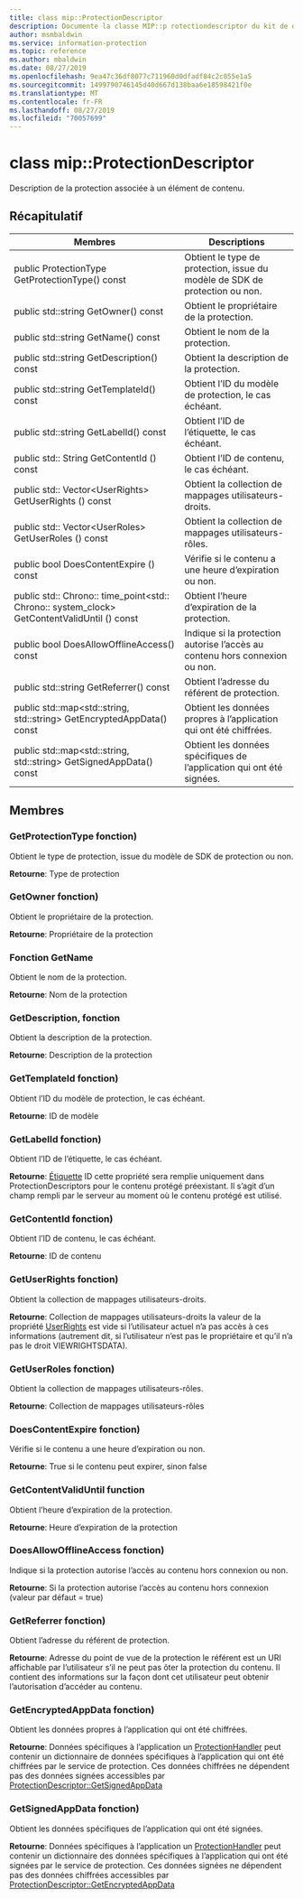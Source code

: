 ```yaml
---
title: class mip::ProtectionDescriptor
description: Documente la classe MIP::p rotectiondescriptor du kit de développement logiciel (SDK) Microsoft Information Protection (MIP).
author: msmbaldwin
ms.service: information-protection
ms.topic: reference
ms.author: mbaldwin
ms.date: 08/27/2019
ms.openlocfilehash: 9ea47c36df8077c711960d0dfadf84c2c055e1a5
ms.sourcegitcommit: 1499790746145d40d667d138baa6e18598421f0e
ms.translationtype: MT
ms.contentlocale: fr-FR
ms.lasthandoff: 08/27/2019
ms.locfileid: "70057699"
---
```

# <a name="class-mipprotectiondescriptor"></a>class mip::ProtectionDescriptor 
Description de la protection associée à un élément de contenu.
  
## <a name="summary"></a>Récapitulatif
 Membres                        | Descriptions                                
--------------------------------|---------------------------------------------
public ProtectionType GetProtectionType() const  |  Obtient le type de protection, issue du modèle de SDK de protection ou non.
public std::string GetOwner() const  |  Obtient le propriétaire de la protection.
public std::string GetName() const  |  Obtient le nom de la protection.
public std::string GetDescription() const  |  Obtient la description de la protection.
public std::string GetTemplateId() const  |  Obtient l’ID du modèle de protection, le cas échéant.
public std::string GetLabelId() const  |  Obtient l’ID de l’étiquette, le cas échéant.
public std:: String GetContentId () const  |  Obtient l’ID de contenu, le cas échéant.
public std:: Vector\<UserRights\> GetUserRights () const  |  Obtient la collection de mappages utilisateurs-droits.
public std:: Vector\<UserRoles\> GetUserRoles () const  |  Obtient la collection de mappages utilisateurs-rôles.
public bool DoesContentExpire () const  |  Vérifie si le contenu a une heure d’expiration ou non.
public std:: Chrono:: time_point\<std:: Chrono:: system_clock\> GetContentValidUntil () const  |  Obtient l’heure d’expiration de la protection.
public bool DoesAllowOfflineAccess() const  |  Indique si la protection autorise l’accès au contenu hors connexion ou non.
public std::string GetReferrer() const  |  Obtient l’adresse du référent de protection.
public std::map\<std::string, std::string\> GetEncryptedAppData() const  |  Obtient les données propres à l’application qui ont été chiffrées.
public std::map\<std::string, std::string\> GetSignedAppData() const  |  Obtient les données spécifiques de l’application qui ont été signées.
  
## <a name="members"></a>Membres
  
### <a name="getprotectiontype-function"></a>GetProtectionType fonction)
Obtient le type de protection, issue du modèle de SDK de protection ou non.

  
**Retourne**: Type de protection
  
### <a name="getowner-function"></a>GetOwner fonction)
Obtient le propriétaire de la protection.

  
**Retourne**: Propriétaire de la protection
  
### <a name="getname-function"></a>Fonction GetName
Obtient le nom de la protection.

  
**Retourne**: Nom de la protection
  
### <a name="getdescription-function"></a>GetDescription, fonction
Obtient la description de la protection.

  
**Retourne**: Description de la protection
  
### <a name="gettemplateid-function"></a>GetTemplateId fonction)
Obtient l’ID du modèle de protection, le cas échéant.

  
**Retourne**: ID de modèle
  
### <a name="getlabelid-function"></a>GetLabelId fonction)
Obtient l’ID de l’étiquette, le cas échéant.

  
**Retourne**: [Étiquette](class_mip_label.md) ID cette propriété sera remplie uniquement dans ProtectionDescriptors pour le contenu protégé préexistant. Il s’agit d’un champ rempli par le serveur au moment où le contenu protégé est utilisé.
  
### <a name="getcontentid-function"></a>GetContentId fonction)
Obtient l’ID de contenu, le cas échéant.

  
**Retourne**: ID de contenu
  
### <a name="getuserrights-function"></a>GetUserRights fonction)
Obtient la collection de mappages utilisateurs-droits.

  
**Retourne**: Collection de mappages utilisateurs-droits la valeur de la propriété [UserRights](class_mip_userrights.md) est vide si l’utilisateur actuel n’a pas accès à ces informations (autrement dit, si l’utilisateur n’est pas le propriétaire et qu’il n’a pas le droit VIEWRIGHTSDATA).
  
### <a name="getuserroles-function"></a>GetUserRoles fonction)
Obtient la collection de mappages utilisateurs-rôles.

  
**Retourne**: Collection de mappages utilisateurs-rôles
  
### <a name="doescontentexpire-function"></a>DoesContentExpire fonction)
Vérifie si le contenu a une heure d’expiration ou non.

  
**Retourne**: True si le contenu peut expirer, sinon false
  
### <a name="getcontentvaliduntil-function"></a>GetContentValidUntil function
Obtient l’heure d’expiration de la protection.

  
**Retourne**: Heure d’expiration de la protection
  
### <a name="doesallowofflineaccess-function"></a>DoesAllowOfflineAccess fonction)
Indique si la protection autorise l’accès au contenu hors connexion ou non.

  
**Retourne**: Si la protection autorise l’accès au contenu hors connexion (valeur par défaut = true)
  
### <a name="getreferrer-function"></a>GetReferrer fonction)
Obtient l’adresse du référent de protection.

  
**Retourne**: Adresse du point de vue de la protection le référent est un URI affichable par l’utilisateur s’il ne peut pas ôter la protection du contenu. Il contient des informations sur la façon dont cet utilisateur peut obtenir l’autorisation d’accéder au contenu.
  
### <a name="getencryptedappdata-function"></a>GetEncryptedAppData fonction)
Obtient les données propres à l’application qui ont été chiffrées.

  
**Retourne**: Données spécifiques à l’application un [ProtectionHandler](class_mip_protectionhandler.md) peut contenir un dictionnaire de données spécifiques à l’application qui ont été chiffrées par le service de protection. Ces données chiffrées ne dépendent pas des données signées accessibles par [ProtectionDescriptor::GetSignedAppData](#getsignedappdata-function)
  
### <a name="getsignedappdata-function"></a>GetSignedAppData fonction)
Obtient les données spécifiques de l’application qui ont été signées.

  
**Retourne**: Données spécifiques à l’application un [ProtectionHandler](class_mip_protectionhandler.md) peut contenir un dictionnaire des données spécifiques à l’application qui ont été signées par le service de protection. Ces données signées ne dépendent pas des données chiffrées accessibles par [ProtectionDescriptor::GetEncryptedAppData](class_mip_protectiondescriptor.md#getencryptedappdata-function)